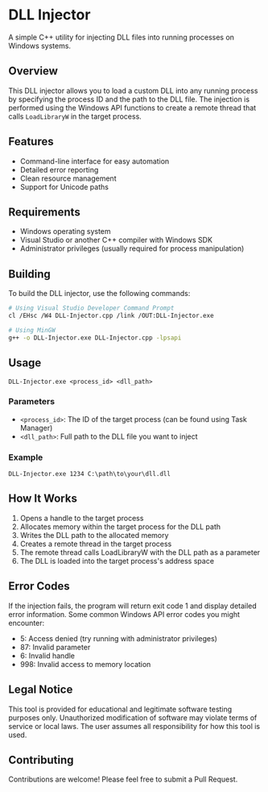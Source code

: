 # DLL Injector

A simple C++ utility for injecting DLL files into running processes on Windows systems.

## Overview

This DLL injector allows you to load a custom DLL into any running process by specifying the process ID and the path to the DLL file. The injection is performed using the Windows API functions to create a remote thread that calls `LoadLibraryW` in the target process.

## Features

- Command-line interface for easy automation
- Detailed error reporting
- Clean resource management
- Support for Unicode paths

## Requirements

- Windows operating system
- Visual Studio or another C++ compiler with Windows SDK
- Administrator privileges (usually required for process manipulation)

## Building

To build the DLL injector, use the following commands:

```bash
# Using Visual Studio Developer Command Prompt
cl /EHsc /W4 DLL-Injector.cpp /link /OUT:DLL-Injector.exe

# Using MinGW
g++ -o DLL-Injector.exe DLL-Injector.cpp -lpsapi
```

## Usage

```
DLL-Injector.exe <process_id> <dll_path>
```

### Parameters

- `<process_id>`: The ID of the target process (can be found using Task Manager)
- `<dll_path>`: Full path to the DLL file you want to inject

### Example

```
DLL-Injector.exe 1234 C:\path\to\your\dll.dll
```

## How It Works

1. Opens a handle to the target process
2. Allocates memory within the target process for the DLL path
3. Writes the DLL path to the allocated memory
4. Creates a remote thread in the target process
5. The remote thread calls LoadLibraryW with the DLL path as a parameter
6. The DLL is loaded into the target process's address space

## Error Codes

If the injection fails, the program will return exit code 1 and display detailed error information. Some common Windows API error codes you might encounter:

- 5: Access denied (try running with administrator privileges)
- 87: Invalid parameter
- 6: Invalid handle
- 998: Invalid access to memory location

## Legal Notice

This tool is provided for educational and legitimate software testing purposes only. Unauthorized modification of software may violate terms of service or local laws. The user assumes all responsibility for how this tool is used.

## Contributing

Contributions are welcome! Please feel free to submit a Pull Request.
